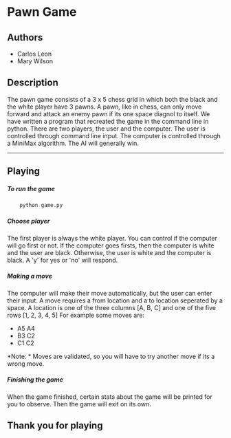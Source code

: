 # Pawn Game

## Authors
- Carlos Leon
- Mary Wilson

## Description
The pawn game consists of a 3 x 5 chess grid in which both the black and the white player have 3 pawns.
A pawn, like in chess, can only move forward and attack an enemy pawn if its one space diagnol to itself.
We have written a program that recreated the game in the command line in python.
There are two players, the user and the computer. The user is controlled through command line input.
The computer is controlled through a MiniMax algorithm. The AI will generally win.

***

## Playing
##### To run the game
```python
	python game.py
```

##### Choose player
The first player is always the white player. You can control if the computer will go first or not.
If the computer goes firsts, then the computer is white and the user are black.
Otherwise, the user is white and the computer is black. A 'y' for yes or 'no' will respond.

##### Making a move
The computer will make their move automatically, but the user can enter their input.
A move requires a from location and a to location seperated by a space.
A location is one of the three columns [A, B, C] and one of the five rows [1, 2, 3, 4, 5]
For example some moves are:
- A5 A4
- B3 C2
- C1 C2

*Note: * Moves are validated, so you will have to try another move if its a wrong move.

##### Finishing the game
When the game finished, certain stats about the game will be printed for you to observe.
Then the game will exit on its own.


## Thank you for playing
